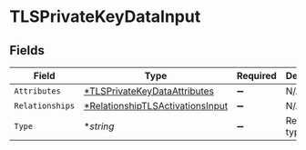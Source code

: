 # TLSPrivateKeyDataInput


## Fields

| Field                                                                                      | Type                                                                                       | Required                                                                                   | Description                                                                                |
| ------------------------------------------------------------------------------------------ | ------------------------------------------------------------------------------------------ | ------------------------------------------------------------------------------------------ | ------------------------------------------------------------------------------------------ |
| `Attributes`                                                                               | [*TLSPrivateKeyDataAttributes](../../models/shared/tlsprivatekeydataattributes.md)         | :heavy_minus_sign:                                                                         | N/A                                                                                        |
| `Relationships`                                                                            | [*RelationshipTLSActivationsInput](../../models/shared/relationshiptlsactivationsinput.md) | :heavy_minus_sign:                                                                         | N/A                                                                                        |
| `Type`                                                                                     | **string*                                                                                  | :heavy_minus_sign:                                                                         | Resource type                                                                              |